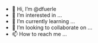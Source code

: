 - 👋 Hi, I’m @dfuerle
- 👀 I’m interested in ...
- 🌱 I’m currently learning ...
- 💞️ I’m looking to collaborate on ...
- 📫 How to reach me ...

<!---
dfuerle/dfuerle is a ✨ special ✨ repository because its `README.md` (this file) appears on your GitHub profile.
You can click the Preview link to take a look at your changes.
--->
